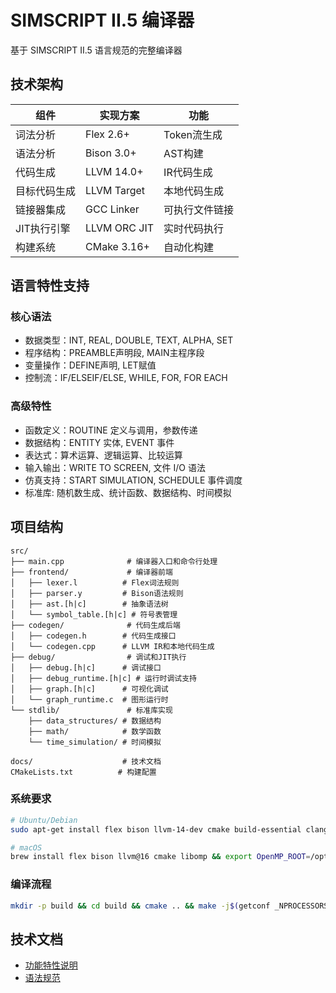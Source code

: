 # SIMSCRIPT II.5 编译器

基于 SIMSCRIPT II.5 语言规范的完整编译器

## 技术架构

| 组件 | 实现方案 | 功能 |
|------|----------|------|
| 词法分析 | Flex 2.6+ | Token流生成 |
| 语法分析 | Bison 3.0+ | AST构建 |
| 代码生成 | LLVM 14.0+ | IR代码生成 |
| 目标代码生成 | LLVM Target | 本地代码生成 |
| 链接器集成 | GCC Linker | 可执行文件链接 |
| JIT执行引擎 | LLVM ORC JIT | 实时代码执行 |
| 构建系统 | CMake 3.16+ | 自动化构建 |

## 语言特性支持

### 核心语法
- 数据类型：INT, REAL, DOUBLE, TEXT, ALPHA, SET
- 程序结构：PREAMBLE声明段, MAIN主程序段
- 变量操作：DEFINE声明, LET赋值
- 控制流：IF/ELSEIF/ELSE, WHILE, FOR, FOR EACH

### 高级特性
- 函数定义：ROUTINE 定义与调用，参数传递
- 数据结构：ENTITY 实体, EVENT 事件
- 表达式：算术运算、逻辑运算、比较运算
- 输入输出：WRITE TO SCREEN, 文件 I/O 语法
- 仿真支持：START SIMULATION, SCHEDULE 事件调度
- 标准库: 随机数生成、统计函数、数据结构、时间模拟


## 项目结构

```
src/
├── main.cpp              # 编译器入口和命令行处理
├── frontend/             # 编译器前端
│   ├── lexer.l          # Flex词法规则
│   ├── parser.y         # Bison语法规则
│   ├── ast.[h|c]        # 抽象语法树
│   └── symbol_table.[h|c] # 符号表管理
├── codegen/              # 代码生成后端
│   ├── codegen.h        # 代码生成接口
│   └── codegen.cpp      # LLVM IR和本地代码生成
├── debug/                # 调试和JIT执行
│   ├── debug.[h|c]      # 调试接口
│   ├── debug_runtime.[h|c] # 运行时调试支持
│   ├── graph.[h|c]      # 可视化调试
│   └── graph_runtime.c  # 图形运行时
└── stdlib/               # 标准库实现
    ├── data_structures/ # 数据结构
    ├── math/            # 数学函数
    └── time_simulation/ # 时间模拟

docs/                    # 技术文档
CMakeLists.txt          # 构建配置
```

### 系统要求
```bash
# Ubuntu/Debian
sudo apt-get install flex bison llvm-14-dev cmake build-essential clang

# macOS
brew install flex bison llvm@16 cmake libomp && export OpenMP_ROOT=/opt/homebrew/opt/libomp
```

### 编译流程
```bash
mkdir -p build && cd build && cmake .. && make -j$(getconf _NPROCESSORS_ONLN)
```

## 技术文档

- [功能特性说明](docs/FEATURES.md)
- [语法规范](docs/syntax.md)
